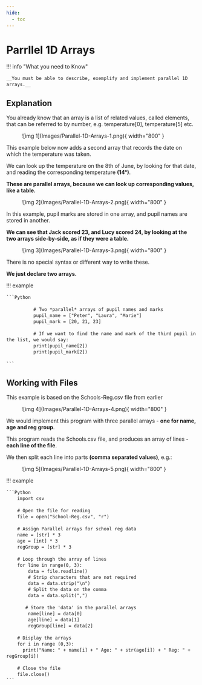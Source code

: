 ```yaml
---
hide:
  - toc
---
```


# Parrllel 1D Arrays

!!! info "What you need to Know"

	__You must be able to describe, exemplify and implement parallel 1D arrays.__

## Explanation

You already know that an array is a list of related values, called elements, that can be referred to by number, e.g. temperature[0], temperature[5] etc. 

<figure markdown="span">
  ![img 1](Images/Parallel-1D-Arrays-1.png){ width="800" }
</figure>


This example below now adds a second array that records the date on which the temperature was taken.

We can look up the temperature on the 8th of June, by looking for that date, and reading the corresponding temperature __(14°)__. 

__These are parallel arrays, because we can look up corresponding values, like a table.__

<figure markdown="span">
  ![img 2](Images/Parallel-1D-Arrays-2.png){ width="800" }
</figure>

<!---{ width="300" }-->

In this example, pupil marks are stored in one array, and pupil names are stored in another. 

__We can see that Jack scored 23, and Lucy scored 24, by looking at the two arrays side-by-side, as if they were a table.__

<figure markdown="span">
  ![img 3](Images/Parallel-1D-Arrays-3.png){ width="800" }
</figure>

There is no special syntax or different way to write these.

__We just declare two arrays.__

!!! example
	
	```Python
 
	          # Two *parallel* arrays of pupil names and marks
	          pupil_name = ["Peter", "Laura", "Marie"]
	          pupil_mark = [20, 21, 23]
	          
	          # If we want to find the name and mark of the third pupil in the list, we would say:
	          print(pupil_name[2])
	          print(pupil_mark[2])
	  
	```

## Working with Files

This example is based on the Schools-Reg.csv file from earlier

<figure markdown="span">
  ![img 4](Images/Parallel-1D-Arrays-4.png){ width="800" }
</figure>

We would implement this program with three parallel arrays - __one for name, age and reg group__.

This program reads the Schools.csv file, and produces an array of lines - __each line of the file__. 

We then split each line into parts __(comma separated values)__, e.g.:

<figure markdown="span">
  ![img 5](Images/Parallel-1D-Arrays-5.png){ width="800" }
</figure>

!!! example
	
	```Python
		import csv
		
		# Open the file for reading
		file = open("School-Reg.csv", "r")
		    
		# Assign Parallel arrays for school reg data
		name = [str] * 3
		age = [int] * 3
		regGroup = [str] * 3
		
		# Loop through the array of lines
		for line in range(0, 3):
		    data = file.readline()
		    # Strip characters that are not required
		    data = data.strip("\n")
		    # Split the data on the comma
		    data = data.split(",")
		    
		   # Store the 'data' in the parallel arrays
		    name[line] = data[0]
		    age[line] = data[1]
		    regGroup[line] = data[2]
		    
		# Display the arrays
		for i in range (0,3):
		  print("Name: " + name[i] + " Age: " + str(age[i]) + " Reg: " + regGroup[i])
		    
		# Close the file
		file.close()
	```
